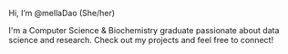Hi, I’m @mellaDao (She/her)

I'm a Computer Science & Biochemistry graduate passionate about data science and research. Check out my projects and feel free to connect!

